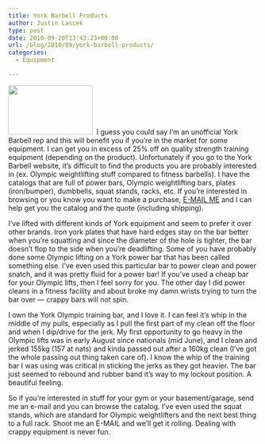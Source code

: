 ```yaml
---
title: York Barbell Products
author: Justin Lascek
type: post
date: 2010-09-20T13:43:23+00:00
url: /blog/2010/09/york-barbell-products/
categories:
  - Equipment

---
```

[<img data-attachment-id="2862" data-permalink="/blog/2010/09/york-barbell-products/yorklogo/" data-orig-file="/2010/09/yorklogo.jpg" data-orig-size="170,99" data-comments-opened="1" data-image-meta="{&quot;aperture&quot;:&quot;0&quot;,&quot;credit&quot;:&quot;&quot;,&quot;camera&quot;:&quot;&quot;,&quot;caption&quot;:&quot;&quot;,&quot;created_timestamp&quot;:&quot;0&quot;,&quot;copyright&quot;:&quot;&quot;,&quot;focal_length&quot;:&quot;0&quot;,&quot;iso&quot;:&quot;0&quot;,&quot;shutter_speed&quot;:&quot;0&quot;,&quot;title&quot;:&quot;&quot;}" data-image-title="yorklogo" data-image-description="" data-medium-file="/2010/09/yorklogo.jpg" data-large-file="/2010/09/yorklogo.jpg" class="alignleft size-full wp-image-2862" style="margin-right: 8px" title="yorklogo" src="/2010/09/yorklogo.jpg" alt="" width="170" height="99" />][1]I guess you could say I&#8217;m an unofficial York Barbell rep and this will benefit you if you&#8217;re in the market for some equipment. I can get you in excess of 25% off on quality strength training equipment (depending on the product). Unfortunately if you go to the York Barbell website, it&#8217;s difficult to find the products you are probably interested in (ex. Olympic weightlifting stuff compared to fitness barbells). I have the catalogs that are full of power bars, Olympic weightlifting bars, plates (iron/bumper), dumbbells, squat stands, racks, etc. If you&#8217;re interested in browsing or you know you want to make a purchase, [E-MAIL ME][2] and I can help get you the catalog and the quote (including shipping).

I&#8217;ve lifted with different kinds of York equipment and seem to prefer it over other brands. Iron york plates that have hard edges stay on the bar better when you&#8217;re squatting and since the diameter of the hole is tighter, the bar doesn&#8217;t flop to the side when you&#8217;re deadlifting. Some of you have probably done some Olympic lifting on a York power bar that has been called something else. I&#8217;ve even used this particular bar to power clean and power snatch, and it was pretty fluid for a power bar! If you&#8217;ve used a cheap bar for your Olympic lifts, then I feel sorry for you. The other day I did power cleans in a fitness facility and about broke my damn wrists trying to turn the bar over &#8212; crappy bars will not spin.
  


I own the York Olympic training bar, and I love it. I can feel it&#8217;s whip in the middle of my pulls, especially as I pull the first part of my clean off the floor and when I dip/drive for the jerk. My first opportunity to go heavy in the Olympic lifts was in early August since nationals (mid June), and I clean and jerked 155kg (157 at nats) and kinda passed out after a 160kg clean (I&#8217;ve got the whole passing out thing taken care of). I know the whip of the training bar I was using was critical in sticking the jerks as they got heavier. The bar just seemed to rebound and rubber band it&#8217;s way to my lockout position. A beautiful feeling.

So if you&#8217;re interested in stuff for your gym or your basement/garage, send me an e-mail and you can browse the catalog. I&#8217;ve even used the squat stands, which are standard for Olympic weightlifters and the next best thing to a full rack. Shoot me an E-MAIL and we&#8217;ll get it rolling. Dealing with crappy equipment is never fun.

 [1]: /2010/09/yorklogo.jpg
 [2]: mailto:justin@70sbig.com
